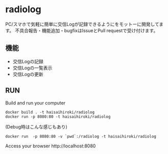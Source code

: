 # radiolog
PC/スマホで気軽に簡単に交信Logが記録できるようにをモットーに開発してます。
不具合報告・機能追加・bugfixはIssueとPull requestで受け付けます。

## 機能
* 交信Logの記録
* 交信Logの一覧表示
* 交信Logの更新

## RUN
Build and run your computer
```
docker build . -t haisaihiroki/radiolog
docker run -p 8080:80 -t haisaihiroki/radiolog
```

(Debug時はこんな感じもあり)
```
docker run  -p 8080:80 -v `pwd`:/radiolog -t haisaihiroki/radiolog
```
Access your browser http://localhost:8080

